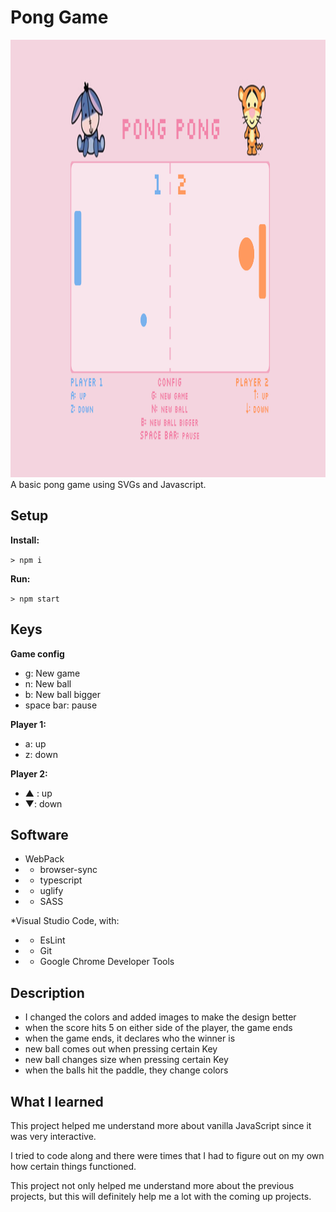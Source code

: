 # Pong Game
<img src="https://github.com/inhyechoi/Pong-Game-Project/blob/master/screenshot/screenshot.png" height="700" width="auto" alt="Image of Pong Game">
A basic pong game using SVGs and Javascript.


## Setup

**Install:**

`> npm i`

**Run:**

`> npm start`

## Keys

**Game config**
* g: New game
* n: New ball
* b: New ball bigger
* space bar: pause

**Player 1:**
* a: up
* z: down

**Player 2:**
* ▲ : up
* ▼: down

## Software
* WebPack
* * browser-sync
* * typescript
* * uglify
* * SASS

*Visual Studio Code, with:
* * EsLint
* * Git
* * Google Chrome Developer Tools

## Description
* I changed the colors and added images to make the design better
* when the score hits 5 on either side of the player, the game ends
* when the game ends, it declares who the winner is
* new ball comes out when pressing certain Key
* new ball changes size when pressing certain Key
* when the balls hit the paddle, they change colors

## What I learned

This project helped me understand more about vanilla JavaScript since it was very interactive. 

I tried to code along and there were times that I had to figure out on my own how certain things functioned.

This project not only helped me understand more about the previous projects, but this will definitely help me a lot with the coming up projects. 

